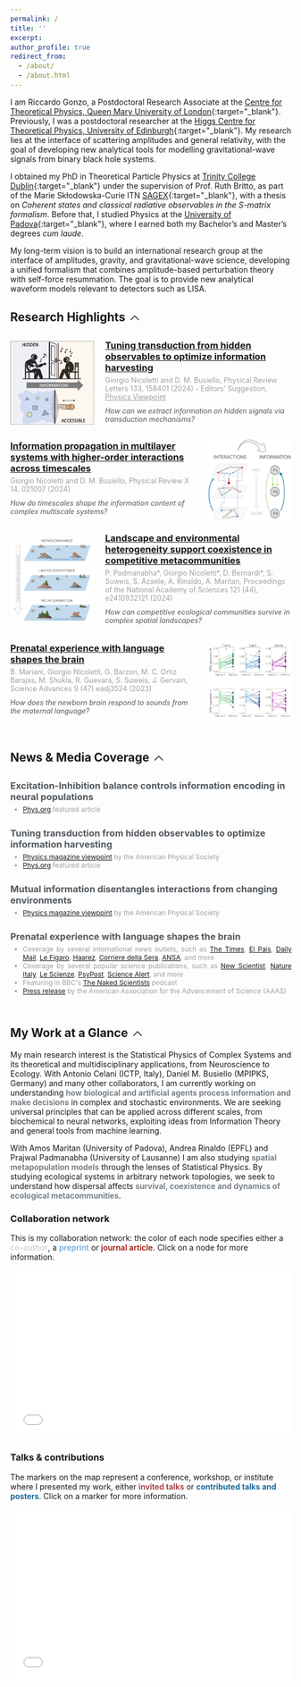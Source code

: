 ```yaml
---
permalink: /
title: ''
excerpt:
author_profile: true
redirect_from:
  - /about/
  - /about.html
---
```


I am Riccardo Gonzo, a Postdoctoral Research Associate at the [Centre for Theoretical Physics, Queen Mary University of London](https://www.seresearch.qmul.ac.uk/cfp/){:target="_blank"}<!--_-->. Previously, I was a postdoctoral researcher at the [Higgs Centre for Theoretical Physics, University of Edinburgh](https://www.ph.ed.ac.uk/higgs){:target="_blank"}<!--_-->. My research lies at the interface of scattering amplitudes and general relativity, with the goal of developing new analytical tools for modelling gravitational-wave signals from binary black hole systems.

I obtained my PhD in Theoretical Particle Physics at [Trinity College Dublin](https://www.tcd.ie/){:target="_blank"}<!--_--> under the supervision of Prof. Ruth Britto, as part of the Marie Skłodowska-Curie ITN [SAGEX](https://sagex.org/){:target="_blank"}<!--_-->, with a thesis on *Coherent states and classical radiative observables in the S-matrix formalism*. Before that, I studied Physics at the [University of Padova](https://www.unipd.it/){:target="_blank"}<!--_-->, where I earned both my Bachelor’s and Master’s degrees *cum laude*.

My long-term vision is to build an international research group at the interface of amplitudes, gravity, and gravitational-wave science, developing a unified formalism that combines amplitude-based perturbation theory with self-force resummation. The goal is to provide new analytical waveform models relevant to detectors such as LISA.

## <span style="display: flex; align-items: center;">Research Highlights <span onclick="toggleVisibility('highlights')" style="cursor: pointer; display: inline-block; vertical-align: middle; margin-left: 5px;"><svg id="arrow-highlights" style="display: inline-block; transform: rotate(0deg); transition: transform 1s; vertical-align: middle; transform-origin: center; fill: #4A4E52;" xmlns="http://www.w3.org/2000/svg" height="24" viewBox="0 0 24 24" width="24"><path d="M18.59 16.41L20 15l-8-8-8 8 1.41 1.41L12 9.83z"/></svg></span></span>
<div id="highlights" style="max-height: 2000px; overflow: hidden; transition: max-height 0.5s ease-out;">
<div style="margin-bottom: 10px;"></div>
  <!-- Publication 1 -->
  <div style="display: flex; align-items: center; margin-bottom: 20px;">
    <img src="/images/PRL_transduction.jpg" alt="Publication 1" style="width: 150px; height: auto; margin-right: 20px;">
    <div style="flex: 1; display: flex; flex-direction: column; justify-content: center;">
      <h3 style="margin: 0;"><a href="https://link.aps.org/pdf/10.1103/PhysRevLett.133.158401" target="_blank">Tuning transduction from hidden observables to optimize information harvesting</a></h3>
      <p style="font-size: 0.9em; margin: 5px 0;color:#9BA1A6">Giorgio Nicoletti and D. M. Busiello, Physical Review Letters 133, 158401 (2024) - Editors' Suggestion, <a href="https://physics.aps.org/articles/v17/143" target="_blank" style="color:#9BA1A6">Physics Viewpoint</a></p>
      <p style="font-size: 0.9em; margin: 5px 0;color:#51585e"><i>How can we extract information on hidden signals via transduction mechanisms?</i></p>
    </div>
  </div>
  <!-- Publication 2 -->
  <div style="display: flex; align-items: center; margin-bottom: 20px;">
    <div style="flex: 1; display: flex; flex-direction: column; justify-content: center;">
      <h3 style="margin: 0;"><a href="https://link.aps.org/pdf/10.1103/PhysRevX.14.021007" target="_blank">Information propagation in multilayer systems with higher-order interactions across timescales</a></h3>
      <p style="font-size: 0.9em; margin: 5px 0;color:#9BA1A6">Giorgio Nicoletti and D. M. Busiello, Physical Review X 14, 021007 (2024)</p>
      <p style="font-size: 0.9em; margin: 5px 0;color:#51585e"><i>How do timescales shape the information content of complex multiscale systems?</i></p>
    </div>
    <img src="/images/PRX_multiscale.png" alt="Publication 2" style="width: 150px; height: auto; margin-left: 20px;">
  </div>
  <!-- Publication 3 -->
  <div style="display: flex; align-items: center; margin-bottom: 20px;">
    <img src="/images/PNAS_multispecies.png" alt="Publication 3" style="width: 150px; height: auto; margin-right: 20px;">
    <div style="flex: 1; display: flex; flex-direction: column; justify-content: center;">
      <h3 style="margin: 0;"><a href="https://www.pnas.org/doi/full/10.1073/pnas.2410932121" target="_blank">Landscape and environmental heterogeneity support coexistence in competitive metacommunities</a></h3>
      <p style="font-size: 0.9em; margin: 5px 0;color:#9BA1A6">P. Padmanabha*, Giorgio Nicoletti*, D. Bernardi*, S. Suweis, S. Azaele, A. Rinaldo, A. Maritan, Proceedings of the National Academy of Sciences 121 (44), e2410932121 (2024)</p>
      <p style="font-size: 0.9em; margin: 5px 0;color:#51585e"><i>How can competitive ecological communities survive in complex spatial landscapes?</i></p>
    </div>
  </div>
  <!-- Publication 4 -->
  <div style="display: flex; align-items: center; margin-bottom: 20px;">
    <div style="flex: 1; display: flex; flex-direction: column; justify-content: center;">
      <h3 style="margin: 0;"><a href="https://www.science.org/doi/full/10.1126/sciadv.adj3524" target="_blank">Prenatal experience with language shapes the brain</a></h3>
      <p style="font-size: 0.9em; margin: 5px 0;color:#9BA1A6">B. Mariani, Giorgio Nicoletti, G. Barzon, M. C. Ortiz Barajas, M. Shukla, R. Guevara, S. Suweis, J. Gervain, Science Advances 9 (47) eadj3524 (2023)</p>
      <p style="font-size: 0.9em; margin: 5px 0;color:#51585e"><i>How does the newborn brain respond to sounds from the maternal language?</i></p>
    </div>
    <img src="/images/SciAdv_eeg.png" alt="Publication 4" style="width: 150px; height: auto; margin-left: 20px;">
  </div>
</div>


## <span style="display: flex; align-items: center;">News & Media Coverage <span onclick="toggleVisibility('news')" style="cursor: pointer; display: inline-block; vertical-align: middle; margin-left: 5px;"><svg id="arrow-news" style="display: inline-block; transform: rotate(0deg); transition: transform 1s; vertical-align: middle; transform-origin: center; fill: #4A4E52;" xmlns="http://www.w3.org/2000/svg" height="24" viewBox="0 0 24 24" width="24"><path d="M18.59 16.41L20 15l-8-8-8 8 1.41 1.41L12 9.83z"/></svg></span></span>
<div id="news" style="max-height: 2000px; overflow: hidden; transition: max-height 0.5s ease-out;">
<div style="margin-bottom: 10px;"></div>
  <!-- News -->
  <div style="display: flex; align-items: center; margin-bottom: 20px;">
    <div style="flex: 1; display: flex; flex-direction: column; justify-content: center;">
      <h3 style="margin: 0;color:#51585e">Excitation-Inhibition balance controls information encoding in neural populations</h3>
      <ul style="font-size: 0.95em; margin: 5px 0;color:#51585e;text-align:justify">
        <li style="font-size: 0.9em; color: #9BA1A6;"><a href="https://phys.org/news/2025-03-optimal-brain-requires-excitatory-inhibitory.html" target="_blank">Phys.org</a> featured article</li>
      </ul>
    </div>
  </div>
  <!-- News -->
  <div style="display: flex; align-items: center; margin-bottom: 20px;">
    <div style="flex: 1; display: flex; flex-direction: column; justify-content: center;">
      <h3 style="margin: 0;color:#51585e">Tuning transduction from hidden observables to optimize information harvesting</h3>
      <ul style="font-size: 0.95em; margin: 5px 0;color:#51585e;text-align:justify">
        <li style="font-size: 0.9em; color: #9BA1A6;"><a href="https://physics.aps.org/articles/v17/143" target="_blank">Physics magazine viewpoint</a> by the American Physical Society</li>
        <li style="font-size: 0.9em; color: #9BA1A6;"><a href="https://phys.org/news/2024-10-theoretical-framework-biological.html" target="_blank">Phys.org</a> featured article</li>
      </ul>
    </div>
  </div>
    <!-- News -->
  <div style="display: flex; align-items: center; margin-bottom: 20px;">
    <div style="flex: 1; display: flex; flex-direction: column; justify-content: center;">
      <h3 style="margin: 0;color:#51585e">Mutual information disentangles interactions from changing environments</h3>
      <ul style="font-size: 0.95em; margin: 5px 0;color:#51585e;text-align:justify">
        <li style="font-size: 0.9em; color: #9BA1A6"><a href="https://physics.aps.org/articles/v14/162" target="_blank">Physics magazine viewpoint</a> by the American Physical Society</li>
      </ul>
    </div>
  </div>
  <!-- News -->
  <div style="display: flex; align-items: center; margin-bottom: 20px;">
    <div style="flex: 1; display: flex; flex-direction: column; justify-content: center;">
      <h3 style="margin: 0;color:#51585e">Prenatal experience with language shapes the brain</h3>
      <ul style="font-size: 0.95em; margin: 5px 0;color:#51585e;text-align:justify">
        <li style="font-size: 0.9em; color: #9BA1A6;">Coverage by several international news outlets, such as <a href="https://www.thetimes.co.uk/article/chatty-mums-boost-their-unborn-babies-language-skills-wjl2bxbzl" target="_blank">The Times</a>, <a href="https://elpais.com/salud-y-bienestar/2023-11-22/la-exposicion-al-habla-antes-de-nacer-puede-facilitar-el-aprendizaje-de-los-recien-nacidos.html" target="_blank">El Pais</a>, <a href="https://www.dailymail.co.uk/sciencetech/article-12783189/Why-pays-chatty-mum-Babies-start-learning-language-birth-study-finds.html" target="_blank">Daily Mail</a>, <a href="https://www.lefigaro.fr/sciences/l-acquisition-du-langage-chez-le-bebe-commence-avant-la-naissance-20231124" target="_blank">Le Figaro</a>, <a href="https://www.haaretz.co.il/science/2023-11-23/ty-article/.premium/0000018b-f8e0-d473-affb-f9e851a40000?gift=8e2c603a9be8400cb925edf53ce36268" target="_blank">Haarez</a>, <a href="https://www.corriere.it/salute/23_novembre_30/apprendimento-bambini-piccoli-piu-facile-quando-si-ascolta-lingua-grembo-materno-72cb8baa-8dea-11ee-80d7-6428e39ac8b7.shtml?refresh_ce" target="_blank">Corriere della Sera</a>, <a href="https://www.ansa.it/canale_scienza/notizie/biotech/2023/11/30/lapprendimento-del-linguaggio-inizia-nel-grembo-materno_2bb70f74-8efb-480a-8ef8-631f94fb44df.html" target="_blank">ANSA</a>, and more</li>
        <li style="font-size: 0.9em; color: #9BA1A6;">Coverage by several popular science publications, such as <a href="https://www.newscientist.com/article/2404345-babies-may-start-to-learn-language-before-they-are-born/" target="_blank">New Scientist</a>, <a href="https://www.nature.com/articles/d43978-023-00181-x" target="_blank">Nature Italy</a>, <a href="https://www.lescienze.it/news/2023/11/23/news/linguaggio_mamma_cervello_neonati-14259373/" target="_blank">Le Scienze</a>, <a href="https://www.psypost.org/new-research-suggests-babies-start-learning-language-before-birth/" target="_blank">PsyPost</a>, <a href="https://www.sciencealert.com/what-your-baby-hears-before-theyre-born-really-can-shape-their-brain" target="_blank">Science Alert</a>, and more</li>
        <li style="font-size: 0.9em; color: #9BA1A6;">Featuring in BBC's <a href="https://www.thenakedscientists.com/podcasts/naked-scientists-podcast" target="_blank">The Naked Scientists</a> podcast</li>
        <li style="font-size: 0.9em; color: #9BA1A6;"><a href="https://www.aaas.org/news/babies-brains-are-primed-their-native-language-birth" target="_blank">Press release</a> by the American Association for the Advancement of Science (AAAS)</li>
      </ul>
    </div>
  </div>
</div>

## <span style="display: flex; align-items: center;">My Work at a Glance <span onclick="toggleVisibility('glance')" style="cursor: pointer; display: inline-block; vertical-align: middle; margin-left: 5px;"><svg id="arrow-glance" style="display: inline-block; transform: rotate(0deg); transition: transform 1s; vertical-align: middle; transform-origin: center; fill: #4A4E52;" xmlns="http://www.w3.org/2000/svg" height="24" viewBox="0 0 24 24" width="24"><path d="M18.59 16.41L20 15l-8-8-8 8 1.41 1.41L12 9.83z"/></svg></span></span>
<div id="glance" style="max-height: 2000px; overflow: hidden; transition: max-height 0.5s ease-out;">
My main research interest is the Statistical Physics of Complex Systems and its theoretical and multidisciplinary applications, from Neuroscience to Ecology. With Antonio Celani (ICTP, Italy), Daniel M. Busiello (MPIPKS, Germany) and many other collaborators, I am currently working on understanding <span style="color:#6c757d;font-weight:600;">how biological and artificial agents process information and make decisions</span> in complex and stochastic environments. We are seeking universal principles that can be applied across different scales, from biochemical to neural networks, exploiting ideas from Information Theory and general tools from machine learning.

With Amos Maritan (University of Padova), Andrea Rinaldo (EPFL) and Prajwal Padmanabha (University of Lausanne) I am also studying <span style="color:#6c757d;font-weight:600;">spatial metapopulation models</span> through the lenses of Statistical Physics. By studying ecological systems in arbitrary network topologies, we seek to understand how dispersal affects <span style="color:#6c757d;font-weight:600;">survival, coexistence and dynamics of ecological metacommunities</span>.

<!-- My works have been published in Physical Review X, Physical Review Letters, Proceedings of the National Academy of Sciences (PNAS), and Science Advances, among others. I have presented my work at several international conferences and workshops, -->

<h3>Collaboration network</h3>
<p>This is my collaboration network: the color of each node specifies either a <span style="color:#d6d2d2;font-weight:600;">co-author</span>, a <span style="color:#79addc;font-weight:600;">preprint</span> or <span style="color:#9e1910;font-weight:600;">journal article</span>. Click on a node for more information.</p>

 <iframe src="/collab_net/network.html" height="300" width="100%" style="border: none"></iframe>

<h3>Talks & contributions</h3>
The markers on the map represent a conference, workshop, or institute where I presented my work, either <span style="color:#a23336;font-weight:600;">invited talks</span> or <span style="color:#065b92;font-weight:600;">contributed talks and posters</span>. Click on a marker for more information.
<div style="margin-bottom: 20px;"></div>
 <iframe src="/talkmap/talks_map.html" height="300" width="100%" style="border: none"></iframe>
</div>





<script>
  function toggleVisibility(id) {
    var element = document.getElementById(id);
    var arrow = document.getElementById('arrow-' + id);
    if (element.style.maxHeight === "2000px") {
      element.style.maxHeight = "0px";
      arrow.style.transform = "rotate(180deg)";
    } else {
      element.style.maxHeight = "2000px";
      arrow.style.transform = "rotate(0deg)";
    }
  }
</script>


<script type="application/ld+json">
{
    "@context" : "http://schema.org",
    "@type" : "ProfilePage",
    "mainEntity" : {
  "@type": "Person",
  "@id": "https://giorgionicoletti.github.io",
  "name": "Giorgio Nicoletti",
  "nationality": "Italian",
  "award": [
    "Graduate Alumni Award, University of Padova"
  ],
  "affiliation": [
    {
      "@type": "Organization",
      "name": "International Center for Theoretical Physics",
      "sameAs": [
        "https://x.com/ictpnews",
        "https://www.ictp.it/",
        "https://www.linkedin.com/company/ictp-page/",
        "https://www.youtube.com/channel/UChFTAv9bS-LJjXSVkFBkK5g"
      ]
      }
  ],
  "alumniOf": [
    {
    "@type": "CollegeOrUniversity",
    "name": "University of Padova",
    "sameAs": "https://www.unipd.it/"
    },
    {
    "@type": "CollegeOrUniversity",
    "name": "EPFL",
      "sameAs": "https://www.epfl.ch/en/"
    }
  ],
  "gender": "Male",
  "honorificPrefix": "Dr.",
  "jobTitle": "ICTP Postdoctoral Fellow",
  "Description": "Researcher in Theoretical Physics",
  "disambiguatingDescription": "Theoretical physicist working on Complex Systems, at the interface between Physics, Biology, and Ecology.",
  "worksFor": [
    {
      "@type": "Organization",
      "name": "Quantitative Life Sciences Section at ICTP",
          "sameAs": [
        "https://x.com/ictpnews",
        "https://www.ictp.it/",
        "https://www.ictp.it/qls",
        "https://www.linkedin.com/company/ictp-page/",
        "https://www.youtube.com/channel/UChFTAv9bS-LJjXSVkFBkK5g"
      ]
    }
  ],
  "url": "https://riccardogonzo.com",
  "image": "https://riccardogonzo.com/images/profile_picture.jpg",
  "address": {
    "@type": "PostalAddress",
    "addressLocality": "Trieste",
    "addressCountry": "Italy"
  },
  "sameAs": [
    "https://twitter.com/@gnicoletti09",
    "https://www.linkedin.com/in/giorgio-nicoletti-023556a3/",
    "https://github.com/giorgionicoletti",
    "https://scholar.google.com/citations?user=PVA6lnMAAAAJ",
    "https://orcid.org/0000-0002-7682-0596",
    "https://www.webofscience.com/wos/author/record/GIW-7237-2022",
    "https://bsky.app/profile/giorgionicoletti.bsky.social",
      "https://www.ictp.it/member/giorgio-nicoletti",
      "https://people.epfl.ch/giorgio.nicoletti?lang=en",
      "https://www.researchgate.net/profile/Giorgio-Nicoletti-2"
    ]
  }
}
</script>

